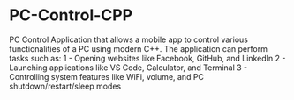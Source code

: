 # PC-Control-CPP
PC Control Application that allows a mobile app to control various functionalities of a PC using modern C++. The application can perform tasks such as:
1 - Opening websites like Facebook, GitHub, and LinkedIn
2 - Launching applications like VS Code, Calculator, and Terminal
3 - Controlling system features like WiFi, volume, and PC shutdown/restart/sleep modes
